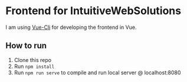 # Frontend for IntuitiveWebSolutions

I am using [Vue-Cli](https://github.com/vuejs/vue-cli) for developing the frontend in Vue. 

## How to run

1. Clone this repo
2. Run `npm install`
3. Run `npm run serve` to compile and run local server @ localhost:8080
